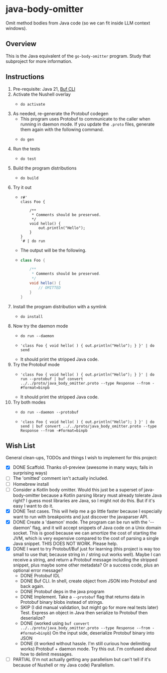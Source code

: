 # java-body-omitter

Omit method bodies from Java code (so we can fit inside LLM context windows).


## Overview

This is the Java equivalent of the `go-body-omitter` program. Study that subproject for more information. 


## Instructions

1. Pre-requisite: Java 21, [Buf CLI](https://buf.build/product/cli) 
2. Activate the Nushell overlay
    * ```nushell
      do activate
      ```
3. As needed, re-generate the Protobuf codegen
    * This program uses Protobuf to communicate to the caller when running in daemon mode. If you update the `.proto`
      files, generate them again with the following command.
    * ```nushell
      do gen
      ```
4. Run the tests
    * ```nushell
      do test
      ```
5. Build the program distributions
    * ```nushell
      do build
      ```
6. Try it out
    * ```nushell
      r#'
      class Foo {
      
          /**
           * Comments should be preserved.
           */
          void hello() {
              out.println("Hello");
          }
      }
      '# | do run
      ```
    * The output will be the following.
    * ```java
      class Foo {
      
          /**
           * Comments should be preserved.
           */
          void hello() {
              // OMITTED
          }
      }
      ```
7. Install the program distribution with a symlink
    * ```nushell
      do install
      ```
8. Now try the daemon mode
    * ```nushell
      do run --daemon
      ```
    * ```nushell
      'class Foo { void hello( ) { out.println("Hello"); } }' | do send
      ```
    * It should print the stripped Java code.
9. Try the Protobuf mode
    * ```nushell
      'class Foo { void hello( ) { out.println("Hello"); } }' | do run --protobuf | buf convert ../../proto/java_body_omitter.proto --type Response --from -#format=binpb
      ```
    * It should print the stripped Java code.
10. Try both modes
    * ```nushell
      do run --daemon --protobuf
      ```
    * ```nushell
      'class Foo { void hello( ) { out.println("Hello"); } }' | do send | buf convert ../../proto/java_body_omitter.proto --type Response --from -#format=binpb
      ```


## Wish List

General clean-ups, TODOs and things I wish to implement for this project:

* [x] DONE Scaffold. Thanks o1-preview (awesome in many ways; fails in surprising ways)
* [ ] The 'omitted' comment isn't actually included.
* [ ] Homebrew install
* [ ] Consider a Kotlin body omitter. Would this just be a superset of java-body-omitter because a Kotlin parsing
  library must already tolerate Java right? I guess most libraries are Java, so I might not do this. But if it's easy I
  want to do it.
* [x] DONE Test cases. This will help me a go little faster because I especially want to run with breakpoints and just
  discover the javaparser API. 
* [x] DONE Create a 'daemon' mode. The program can be run with the '--daemon' flag, and it will accept snippets
  of Java code on a Unix domain socket. This is good because we can amortize the cost of starting the JVM, which is very
  expensive compared to the cost of parsing a single Java snippet. THIS DOES NOT WORK. Please help.
* [x] DONE I want to try Protobuf/Buf just for learning (this project is way too small to use that; because string in / string
  out works well). Maybe I can receive a string, and return a Protobuf message including the stripped snippet, plus
  maybe some other metadata? Or a success code, plus an optional error message?
   * DONE Protobuf IDL
   * DONE Buf CLI. In shell, create object from JSON into Protobuf and back again.
   * DONE Protobuf deps in the java program
   * DONE Implement. Take a `--protobuf` flag that returns data in Protobuf binary blobs instead of strings.
   * SKIP (I did manual validation, but might go for more real tests later) Test. Express an object in Java then serialize to Protobuf then deserialize?
   * DONE (worked using `buf convert ../../proto/java_body_omitter.proto --type Response --from -#format=binpb`) On the input side, deserialize Protobuf binary into JSON
   * DONE (it worked without hassle. I'm still curious how delimiting works) Protobuf + daemon mode. Try this out. I'm confused about how to delimit messages.
* [ ] PARTIAL (I'm not actually getting any parallelism but can't tell if it's because of Nushell or my Java code) Parallelism. 
